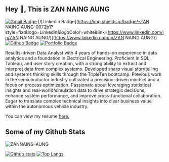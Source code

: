 ## Hey 👋, This is ZAN NAING AUNG
[![Gmail Badge](https://img.shields.io/badge/-mr.zan2019@gmail.com-c14438?style=flat&logo=Gmail&logoColor=white&link=mailto:mr.zan2019@gmail.com)](mailto:mr.zan2019@gmail.com) 
[![Linkedin Badge](https://img.shields.io/badge/-ZAN NAING AUNG-0072b1?style=flat&logo=Linkedin&logoColor=white&link=https://www.linkedin.com/in/ZAN NAING AUNG/)](https://www.linkedin.com/in/ZAN NAING AUNG/) [![Github Badge](https://img.shields.io/badge/-ZANNAING-AUNG-grey?style=flat&logo=github&logoColor=white&link=https://github.com/ZANNAING-AUNG/)](https://www.github.com/ZANNAING-AUNG/) [![Portfolio Badge](https://img.shields.io/badge/portfolio-web-blue?style=flat&link=https://github.com/ZANNAINGAUNG/ZAN-NAING-AUNG/)](https://github.com/ZANNAINGAUNG/ZAN-NAING-AUNG/) <p align='left'>Results-driven Data Analyst with 4 years of hands-on experience in data analytics and a foundation in Electrical Engineering. Proficient in SQL, Tableau, and user story creation, with a strong ability to extract and interpret data from complex systems. Developed sharp visual storytelling and systems thinking skills through the TripleTen bootcamp. Previous work in the semiconductor industry cultivated a precision-driven mindset and a focus on process optimization. Passionate about leveraging statistical insights and real-world/simulation data to drive strategic decisions, enhance system performance, and improve cross-functional collaboration. Eager to translate complex technical insights into clear business value within the autonomous vehicle industry.</p><p align='left'> You can view my resume <a href='https://docs.google.com/document/d/1V4rgtUH7Uj3IvqqaKsMrFCYu2NFgtZQ55Tl4y0jI8NE/edit?usp=sharing ' target=_blank><u>here</u>.</a></p>
## Some of my Github Stats
<p align=left> <img src=https://komarev.com/ghpvc/?username=ZANNAING-AUNG alt=ZANNAING-AUNG /> </p>

[![Github stats](https://github-readme-stats.vercel.app/api?username=ZANNAING-AUNG&show_icons=true&include_all_commits=true)](https://github.com/ZANNAING-AUNG/github-readme-stats)
[![Top Langs](https://github-readme-stats.vercel.app/api/top-langs/?username=ZANNAING-AUNG&layout=compact)](https://github.com/ZANNAING-AUNG/github-readme-stats)
